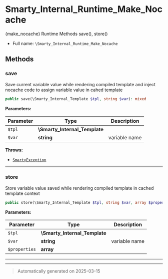
# Smarty_Internal_Runtime_Make_Nocache

{make_nocache} Runtime Methods save(), store()



* Full name: `\Smarty_Internal_Runtime_Make_Nocache`




## Methods


### save

Save current variable value while rendering compiled template and inject nocache code to
assign variable value in cahed template

```php
public save(\Smarty_Internal_Template $tpl, string $var): mixed
```








**Parameters:**

| Parameter | Type | Description |
|-----------|------|-------------|
| `$tpl` | **\Smarty_Internal_Template** |  |
| `$var` | **string** | variable name |




**Throws:**

- [`SmartyException`](./SmartyException.md)



***

### store

Store variable value saved while rendering compiled template in cached template context

```php
public store(\Smarty_Internal_Template $tpl, string $var, array $properties): mixed
```








**Parameters:**

| Parameter | Type | Description |
|-----------|------|-------------|
| `$tpl` | **\Smarty_Internal_Template** |  |
| `$var` | **string** | variable name |
| `$properties` | **array** |  |





***


***
> Automatically generated on 2025-03-15
